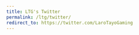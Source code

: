```yaml
---
title: LTG's Twitter
permalink: /ltg/twitter/
redirect_to: https://twitter.com/LaroTayoGaming
---
```

